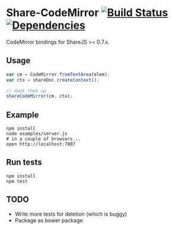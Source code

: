 # Share-CodeMirror [![Build Status](https://secure.travis-ci.org/share/share-codemirror.png)](http://travis-ci.org/share/share-codemirror) [![Dependencies](https://david-dm.org/share/share-codemirror.png)](https://david-dm.org/share/share-codemirror)

CodeMirror bindings for ShareJS >= 0.7.x.

## Usage

```javascript
var cm = CodeMirror.fromTextArea(elem);
var ctx = shareDoc.createContext();

// Hook them up
shareCodeMirror(cm, ctx);
```

## Example

```
npm install
node examples/server.js
# in a couple of browsers...
open http://localhost:7007
```

## Run tests

```
npm install
npm test
```

## TODO

* Write more tests for deletion (which is buggy)
* Package as bower package

